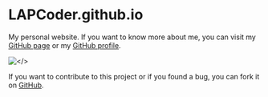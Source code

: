 # LAPCoder.github.io

My personal website.
If you want to know more about me, you can visit my [GitHub page](https://lapcoder.github.io) or my [GitHub profile](https://github.com/LAPCoder).

![```</>```](https://lapcoder.github.io/images/favicon2.png)

If you want to contribute to this project or if you found a bug, you can fork it on [GitHub](https://github.com/lapcoder.github.io).

